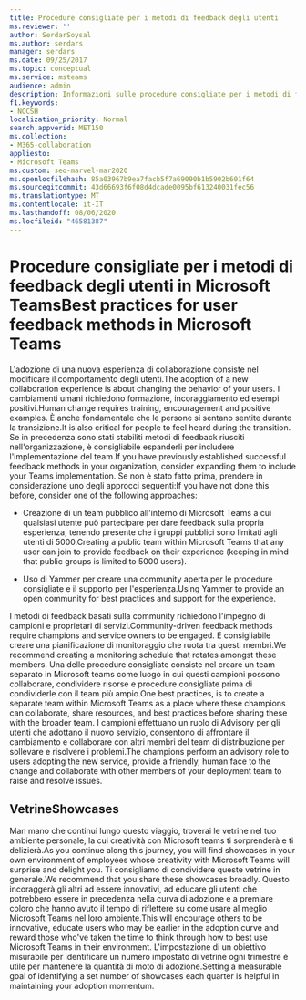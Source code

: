 ```yaml
---
title: Procedure consigliate per i metodi di feedback degli utenti
ms.reviewer: ''
author: SerdarSoysal
ms.author: serdars
manager: serdars
ms.date: 09/25/2017
ms.topic: conceptual
ms.service: msteams
audience: admin
description: Informazioni sulle procedure consigliate per i metodi di feedback degli utenti in Microsoft teams per garantire la migliore esperienza possibile in team.
f1.keywords:
- NOCSH
localization_priority: Normal
search.appverid: MET150
ms.collection:
- M365-collaboration
appliesto:
- Microsoft Teams
ms.custom: seo-marvel-mar2020
ms.openlocfilehash: 85a03967b9ea7facb5f7a69090b1b5902b601f64
ms.sourcegitcommit: 43d66693f6f08d4dcade0095bf613240031fec56
ms.translationtype: MT
ms.contentlocale: it-IT
ms.lasthandoff: 08/06/2020
ms.locfileid: "46581387"
---
```

<a name="best-practices-for-user-feedback-methods-in-microsoft-teams"></a><span data-ttu-id="513ae-103">Procedure consigliate per i metodi di feedback degli utenti in Microsoft Teams</span><span class="sxs-lookup"><span data-stu-id="513ae-103">Best practices for user feedback methods in Microsoft Teams</span></span>
===========================================================

<span data-ttu-id="513ae-104">L'adozione di una nuova esperienza di collaborazione consiste nel modificare il comportamento degli utenti.</span><span class="sxs-lookup"><span data-stu-id="513ae-104">The adoption of a new collaboration experience is about changing the behavior of your users.</span></span> <span data-ttu-id="513ae-105">I cambiamenti umani richiedono formazione, incoraggiamento ed esempi positivi.</span><span class="sxs-lookup"><span data-stu-id="513ae-105">Human change requires training, encouragement and positive examples.</span></span> <span data-ttu-id="513ae-106">È anche fondamentale che le persone si sentano sentite durante la transizione.</span><span class="sxs-lookup"><span data-stu-id="513ae-106">It is also critical for people to feel heard during the transition.</span></span> <span data-ttu-id="513ae-107">Se in precedenza sono stati stabiliti metodi di feedback riusciti nell'organizzazione, è consigliabile espanderli per includere l'implementazione del team.</span><span class="sxs-lookup"><span data-stu-id="513ae-107">If you have previously established successful feedback methods in your organization, consider expanding them to include your Teams implementation.</span></span> <span data-ttu-id="513ae-108">Se non è stato fatto prima, prendere in considerazione uno degli approcci seguenti:</span><span class="sxs-lookup"><span data-stu-id="513ae-108">If you have not done this before, consider one of the following approaches:</span></span>

-   <span data-ttu-id="513ae-109">Creazione di un team pubblico all'interno di Microsoft Teams a cui qualsiasi utente può partecipare per dare feedback sulla propria esperienza, tenendo presente che i gruppi pubblici sono limitati agli utenti di 5000.</span><span class="sxs-lookup"><span data-stu-id="513ae-109">Creating a public team within Microsoft Teams that any user can join to provide feedback on their experience (keeping in mind that public groups is limited to 5000 users).</span></span>

-   <span data-ttu-id="513ae-110">Uso di Yammer per creare una community aperta per le procedure consigliate e il supporto per l'esperienza.</span><span class="sxs-lookup"><span data-stu-id="513ae-110">Using Yammer to provide an open community for best practices and support for the experience.</span></span>

<span data-ttu-id="513ae-111">I metodi di feedback basati sulla community richiedono l'impegno di campioni e proprietari di servizi.</span><span class="sxs-lookup"><span data-stu-id="513ae-111">Community-driven feedback methods require champions and service owners to be engaged.</span></span> <span data-ttu-id="513ae-112">È consigliabile creare una pianificazione di monitoraggio che ruota tra questi membri.</span><span class="sxs-lookup"><span data-stu-id="513ae-112">We recommend creating a monitoring schedule that rotates amongst these members.</span></span> <span data-ttu-id="513ae-113">Una delle procedure consigliate consiste nel creare un team separato in Microsoft teams come luogo in cui questi campioni possono collaborare, condividere risorse e procedure consigliate prima di condividerle con il team più ampio.</span><span class="sxs-lookup"><span data-stu-id="513ae-113">One best practices, is to create a separate team within Microsoft Teams as a place where these champions can collaborate, share resources, and best practices before sharing these with the broader team.</span></span> <span data-ttu-id="513ae-114">I campioni effettuano un ruolo di Advisory per gli utenti che adottano il nuovo servizio, consentono di affrontare il cambiamento e collaborare con altri membri del team di distribuzione per sollevare e risolvere i problemi.</span><span class="sxs-lookup"><span data-stu-id="513ae-114">The champions perform an advisory role to users adopting the new service, provide a friendly, human face to the change and collaborate with other members of your deployment team to raise and resolve issues.</span></span>

<a name="showcases"></a><span data-ttu-id="513ae-115">Vetrine</span><span class="sxs-lookup"><span data-stu-id="513ae-115">Showcases</span></span>
---------

<span data-ttu-id="513ae-116">Man mano che continui lungo questo viaggio, troverai le vetrine nel tuo ambiente personale, la cui creatività con Microsoft teams ti sorprenderà e ti delizierà.</span><span class="sxs-lookup"><span data-stu-id="513ae-116">As you continue along this journey, you will find showcases in your own environment of employees whose creativity with Microsoft Teams will surprise and delight you.</span></span> <span data-ttu-id="513ae-117">Ti consigliamo di condividere queste vetrine in generale.</span><span class="sxs-lookup"><span data-stu-id="513ae-117">We recommend that you share these showcases broadly.</span></span> <span data-ttu-id="513ae-118">Questo incoraggerà gli altri ad essere innovativi, ad educare gli utenti che potrebbero essere in precedenza nella curva di adozione e a premiare coloro che hanno avuto il tempo di riflettere su come usare al meglio Microsoft Teams nel loro ambiente.</span><span class="sxs-lookup"><span data-stu-id="513ae-118">This will encourage others to be innovative, educate users who may be earlier in the adoption curve and reward those who've taken the time to think through how to best use Microsoft Teams in their environment.</span></span> <span data-ttu-id="513ae-119">L'impostazione di un obiettivo misurabile per identificare un numero impostato di vetrine ogni trimestre è utile per mantenere la quantità di moto di adozione.</span><span class="sxs-lookup"><span data-stu-id="513ae-119">Setting a measurable goal of identifying a set number of showcases each quarter is helpful in maintaining your adoption momentum.</span></span>
